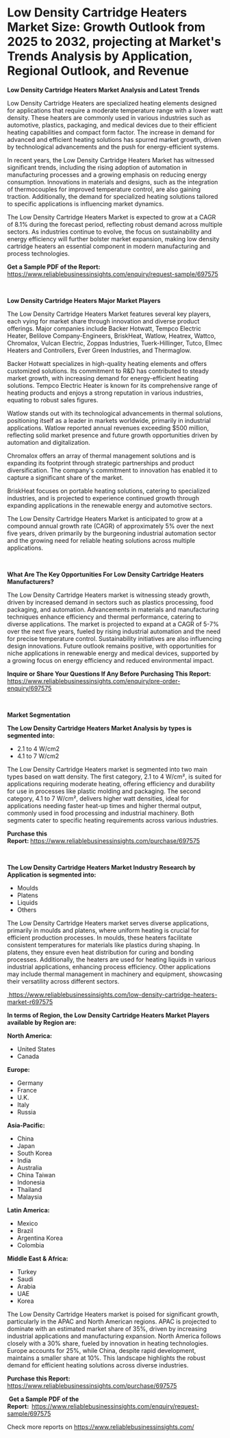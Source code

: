<p><h1>Low Density Cartridge Heaters Market Size: Growth Outlook from 2025 to 2032, projecting at Market's Trends Analysis by Application, Regional Outlook, and Revenue</h1></p><p><strong>Low Density Cartridge Heaters Market Analysis and Latest Trends</strong></p>
<p><p>Low Density Cartridge Heaters are specialized heating elements designed for applications that require a moderate temperature range with a lower watt density. These heaters are commonly used in various industries such as automotive, plastics, packaging, and medical devices due to their efficient heating capabilities and compact form factor. The increase in demand for advanced and efficient heating solutions has spurred market growth, driven by technological advancements and the push for energy-efficient systems.</p><p>In recent years, the Low Density Cartridge Heaters Market has witnessed significant trends, including the rising adoption of automation in manufacturing processes and a growing emphasis on reducing energy consumption. Innovations in materials and designs, such as the integration of thermocouples for improved temperature control, are also gaining traction. Additionally, the demand for specialized heating solutions tailored to specific applications is influencing market dynamics.</p><p>The Low Density Cartridge Heaters Market is expected to grow at a CAGR of 8.1% during the forecast period, reflecting robust demand across multiple sectors. As industries continue to evolve, the focus on sustainability and energy efficiency will further bolster market expansion, making low density cartridge heaters an essential component in modern manufacturing and process technologies.</p></p>
<p><strong>Get a Sample PDF of the Report:&nbsp;</strong> <a href="https://www.reliablebusinessinsights.com/enquiry/request-sample/697575?utm_campaign=2318&utm_medium=2&utm_source=Github&utm_content=ia&utm_term=08042025&utm_id=low-density-cartridge-heaters">https://www.reliablebusinessinsights.com/enquiry/request-sample/697575</a></p>
<p>&nbsp;</p>
<p><strong>Low Density Cartridge Heaters Major Market Players</strong></p>
<p><p>The Low Density Cartridge Heaters Market features several key players, each vying for market share through innovation and diverse product offerings. Major companies include Backer Hotwatt, Tempco Electric Heater, Belilove Company-Engineers, BriskHeat, Watlow, Heatrex, Wattco, Chromalox, Vulcan Electric, Zoppas Industries, Tuerk-Hillinger, Tutco, Elmec Heaters and Controllers, Ever Green Industries, and Thermaglow.</p><p>Backer Hotwatt specializes in high-quality heating elements and offers customized solutions. Its commitment to R&D has contributed to steady market growth, with increasing demand for energy-efficient heating solutions. Tempco Electric Heater is known for its comprehensive range of heating products and enjoys a strong reputation in various industries, equating to robust sales figures.</p><p>Watlow stands out with its technological advancements in thermal solutions, positioning itself as a leader in markets worldwide, primarily in industrial applications. Watlow reported annual revenues exceeding $500 million, reflecting solid market presence and future growth opportunities driven by automation and digitalization.</p><p>Chromalox offers an array of thermal management solutions and is expanding its footprint through strategic partnerships and product diversification. The company's commitment to innovation has enabled it to capture a significant share of the market. </p><p>BriskHeat focuses on portable heating solutions, catering to specialized industries, and is projected to experience continued growth through expanding applications in the renewable energy and automotive sectors.</p><p>The Low Density Cartridge Heaters Market is anticipated to grow at a compound annual growth rate (CAGR) of approximately 5% over the next five years, driven primarily by the burgeoning industrial automation sector and the growing need for reliable heating solutions across multiple applications.</p></p>
<p>&nbsp;</p>
<p><strong>What Are The Key Opportunities For Low Density Cartridge Heaters Manufacturers?</strong></p>
<p><p>The Low Density Cartridge Heaters market is witnessing steady growth, driven by increased demand in sectors such as plastics processing, food packaging, and automation. Advancements in materials and manufacturing techniques enhance efficiency and thermal performance, catering to diverse applications. The market is projected to expand at a CAGR of 5-7% over the next five years, fueled by rising industrial automation and the need for precise temperature control. Sustainability initiatives are also influencing design innovations. Future outlook remains positive, with opportunities for niche applications in renewable energy and medical devices, supported by a growing focus on energy efficiency and reduced environmental impact.</p></p>
<p><strong>Inquire or Share Your Questions If Any Before Purchasing This Report:</strong> <a href="https://www.reliablebusinessinsights.com/enquiry/pre-order-enquiry/697575?utm_campaign=2318&utm_medium=2&utm_source=Github&utm_content=ia&utm_term=08042025&utm_id=low-density-cartridge-heaters">https://www.reliablebusinessinsights.com/enquiry/pre-order-enquiry/697575</a></p>
<p>&nbsp;</p>
<p><strong>Market Segmentation</strong></p>
<p><strong>The Low Density Cartridge Heaters Market Analysis by types is segmented into:</strong></p>
<p><ul><li>2.1 to 4 W/cm2</li><li>4.1 to 7 W/cm2</li></ul></p>
<p><p>The Low Density Cartridge Heaters market is segmented into two main types based on watt density. The first category, 2.1 to 4 W/cm², is suited for applications requiring moderate heating, offering efficiency and durability for use in processes like plastic molding and packaging. The second category, 4.1 to 7 W/cm², delivers higher watt densities, ideal for applications needing faster heat-up times and higher thermal output, commonly used in food processing and industrial machinery. Both segments cater to specific heating requirements across various industries.</p></p>
<p><strong>Purchase this Report:&nbsp;</strong><a href="https://www.reliablebusinessinsights.com/purchase/697575?utm_campaign=2318&utm_medium=2&utm_source=Github&utm_content=ia&utm_term=08042025&utm_id=low-density-cartridge-heaters">https://www.reliablebusinessinsights.com/purchase/697575</a></p>
<p>&nbsp;</p>
<p><strong>The Low Density Cartridge Heaters Market Industry Research by Application is segmented into:</strong></p>
<p><ul><li>Moulds</li><li>Platens</li><li>Liquids</li><li>Others</li></ul></p>
<p><p>The Low Density Cartridge Heaters market serves diverse applications, primarily in moulds and platens, where uniform heating is crucial for efficient production processes. In moulds, these heaters facilitate consistent temperatures for materials like plastics during shaping. In platens, they ensure even heat distribution for curing and bonding processes. Additionally, the heaters are used for heating liquids in various industrial applications, enhancing process efficiency. Other applications may include thermal management in machinery and equipment, showcasing their versatility across different sectors.</p></p>
<p><a href="https://www.reliablebusinessinsights.com/low-density-cartridge-heaters-market-r697575?utm_campaign=2318&utm_medium=2&utm_source=Github&utm_content=ia&utm_term=08042025&utm_id=low-density-cartridge-heaters">&nbsp;https://www.reliablebusinessinsights.com/low-density-cartridge-heaters-market-r697575</a></p>
<p><strong>In terms of Region, the Low Density Cartridge Heaters Market Players available by Region are:</strong></p>
<p>
    <p> <strong> North America: </strong>
        <ul>
            <li>United States</li>
            <li>Canada</li>
        </ul>
        </p> 
    <p> <strong> Europe: </strong>
        <ul>
            <li>Germany</li>
            <li>France</li>
            <li>U.K.</li>
            <li>Italy</li>
            <li>Russia</li>
        </ul>
        </p> 
    <p> <strong> Asia-Pacific: </strong>
        <ul>
            <li>China</li>
            <li>Japan</li>
            <li>South Korea</li>
            <li>India</li>
            <li>Australia</li>
            <li>China Taiwan</li>
            <li>Indonesia</li>
            <li>Thailand</li>
            <li>Malaysia</li>
        </ul>
        </p> 
    <p> <strong> Latin America: </strong>
        <ul>
            <li>Mexico</li>
            <li>Brazil</li>
            <li>Argentina Korea</li>
            <li>Colombia</li>
        </ul>
        </p> 
    <p> <strong> Middle East & Africa: </strong>
        <ul>
            <li>Turkey</li>
            <li>Saudi</li>
            <li>Arabia</li>
            <li>UAE</li>
            <li>Korea</li>
        </ul>
    </p>
    </p>
<p><p>The Low Density Cartridge Heaters market is poised for significant growth, particularly in the APAC and North American regions. APAC is projected to dominate with an estimated market share of 35%, driven by increasing industrial applications and manufacturing expansion. North America follows closely with a 30% share, fueled by innovation in heating technologies. Europe accounts for 25%, while China, despite rapid development, maintains a smaller share at 10%. This landscape highlights the robust demand for efficient heating solutions across diverse industries.</p></p>
<p><strong>Purchase this Report: </strong><a href="https://www.reliablebusinessinsights.com/purchase/697575?utm_campaign=2318&utm_medium=2&utm_source=Github&utm_content=ia&utm_term=08042025&utm_id=low-density-cartridge-heaters">https://www.reliablebusinessinsights.com/purchase/697575</a></p>
<p>&nbsp;<strong>Get a Sample PDF of the Report:&nbsp;&nbsp;</strong><a href="https://www.reliablebusinessinsights.com/enquiry/request-sample/697575?utm_campaign=2318&utm_medium=2&utm_source=Github&utm_content=ia&utm_term=08042025&utm_id=low-density-cartridge-heaters">https://www.reliablebusinessinsights.com/enquiry/request-sample/697575</a></p>
<p><strong></strong></p>
<p>Check more reports on <a href="https://www.reliablebusinessinsights.com/?utm_campaign=2318&utm_medium=2&utm_source=Github&utm_content=ia&utm_term=08042025&utm_id=low-density-cartridge-heaters">https://www.reliablebusinessinsights.com/</a></p>